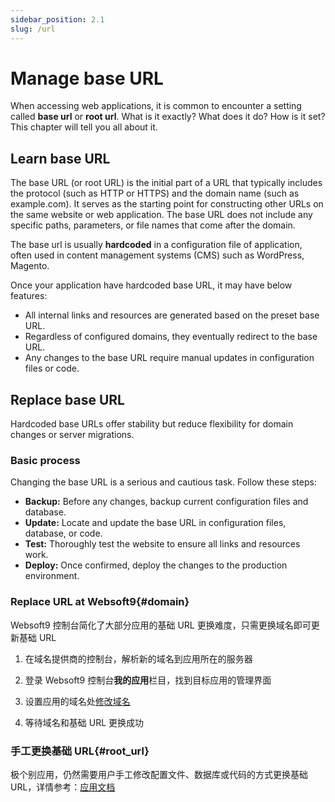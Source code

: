 ```yaml
---
sidebar_position: 2.1
slug: /url
---
```


# Manage base URL

When accessing web applications, it is common to encounter a setting called **base url** or **root url**. What is it exactly? What does it do? How is it set? This chapter will tell you all about it.

## Learn base URL

The base URL (or root URL) is the initial part of a URL that typically includes the protocol (such as HTTP or HTTPS) and the domain name (such as example.com). It serves as the starting point for constructing other URLs on the same website or web application. The base URL does not include any specific paths, parameters, or file names that come after the domain.

The base url is usually **hardcoded** in a configuration file of application, often used in content management systems (CMS) such as WordPress, Magento. 

Once your application have hardcoded base URL, it may have below features:  

- All internal links and resources are generated based on the preset base URL.
- Regardless of configured domains, they eventually redirect to the base URL.
- Any changes to the base URL require manual updates in configuration files or code.


## Replace base URL

Hardcoded base URLs offer stability but reduce flexibility for domain changes or server migrations.  

### Basic process

Changing the base URL is a serious and cautious task. Follow these steps:

- **Backup:** Before any changes, backup current configuration files and database.
- **Update:** Locate and update the base URL in configuration files, database, or code.
- **Test:** Thoroughly test the website to ensure all links and resources work.
- **Deploy:** Once confirmed, deploy the changes to the production environment.


### Replace URL at Websoft9{#domain}



Websoft9 控制台简化了大部分应用的基础 URL 更换难度，只需更换域名即可更新基础 URL

1. 在域名提供商的控制台，解析新的域名到应用所在的服务器

2. 登录 Websoft9 控制台**我的应用**栏目，找到目标应用的管理界面

3. 设置应用的域名处[修改域名](./domain-set#after)

4. 等待域名和基础 URL 更换成功


### 手工更换基础 URL{#root_url}

极个别应用，仍然需要用户手工修改配置文件、数据库或代码的方式更换基础 URL，详情参考：[应用文档](../apps)










